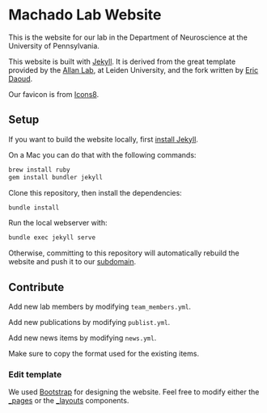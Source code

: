 # Machado Lab Website

This is the website for our lab in the Department of
Neuroscience at the University of Pennsylvania.

This website is built with [Jekyll](https://jekyllrb.com/).
It is derived from the great template provided by the
[Allan Lab](https://www.allanlab.org/aboutwebsite.html), at Leiden University,
and the fork written by
[Eric Daoud](https://github.com/ericdaat/research-lab-website).

Our favicon is from [Icons8](https://icons8.com).

## Setup

If you want to build the website locally, first
[install Jekyll](https://jekyllrb.com/docs/installation/).

On a Mac you can do that with the following commands:

``` bash
brew install ruby
gem install bundler jekyll
```

Clone this repository, then install the dependencies:

``` bash
bundle install
```

Run the local webserver with:

``` bash
bundle exec jekyll serve
```

Otherwise, committing to this repository will automatically rebuild
the website and push it to our [subdomain](lab.timmachado.com).

## Contribute

Add new lab members by modifying `team_members.yml`.

Add new publications by modifying `publist.yml`.

Add new news items by modifying `news.yml`.

Make sure to copy the format used for the existing items.

### Edit template

We used [Bootstrap](https://getbootstrap.com/) for designing the website.
Feel free to modify either the [_pages](_pages/) or the
[_layouts](_layouts/) components.



